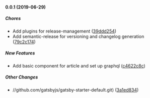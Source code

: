 #### 0.0.1 (2019-06-29)

##### Chores

* Add plugins for release-management ([39ddd254](https://github.com/gatsbyjs/gatsby-starter-default/commit/39ddd2549ec352fcdf6033949c956f4189073629))
* Add semantic-release for versioning and changelog generation ([79c2c174](https://github.com/gatsbyjs/gatsby-starter-default/commit/79c2c174b4d3f2ec28c684bac3d1b6ebfd7abc29))

##### New Features

* Add basic component for article and set up graphql ([c4622c8c](https://github.com/gatsbyjs/gatsby-starter-default/commit/c4622c8ce69544c7c8f2bb6fc473ab9b822eee13))

##### Other Changes

* //github.com/gatsbyjs/gatsby-starter-default.git) ([3a1ed834](https://github.com/gatsbyjs/gatsby-starter-default/commit/3a1ed834ced7e575b933d1b3da0f475c5822a55f))

